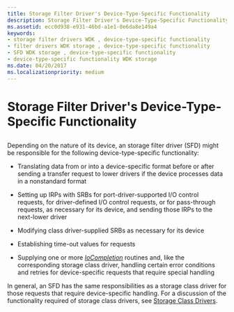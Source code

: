 ```yaml
---
title: Storage Filter Driver's Device-Type-Specific Functionality
description: Storage Filter Driver's Device-Type-Specific Functionality
ms.assetid: ecc0d938-e931-46bd-a1e1-0e6da8e149a4
keywords:
- storage filter drivers WDK , device-type-specific functionality
- filter drivers WDK storage , device-type-specific functionality
- SFD WDK storage , device-type-specific functionality
- device-type-specific functionality WDK storage
ms.date: 04/20/2017
ms.localizationpriority: medium
---
```


# Storage Filter Driver's Device-Type-Specific Functionality


## <span id="ddk_storage_filter_drivers_device_type_specific_functionality_kg"></span><span id="DDK_STORAGE_FILTER_DRIVERS_DEVICE_TYPE_SPECIFIC_FUNCTIONALITY_KG"></span>


Depending on the nature of its device, an storage filter driver (SFD) might be responsible for the following device-type-specific functionality:

-   Translating data from or into a device-specific format before or after sending a transfer request to lower drivers if the device processes data in a nonstandard format

-   Setting up IRPs with SRBs for port-driver-supported I/O control requests, for driver-defined I/O control requests, or for pass-through requests, as necessary for its device, and sending those IRPs to the next-lower driver

-   Modifying class driver-supplied SRBs as necessary for its device

-   Establishing time-out values for requests

-   Supplying one or more [*IoCompletion*](https://docs.microsoft.com/windows-hardware/drivers/ddi/content/wdm/nc-wdm-io_completion_routine) routines and, like the corresponding storage class driver, handling certain error conditions and retries for device-specific requests that require special handling

In general, an SFD has the same responsibilities as a storage class driver for those requests that require device-specific handling. For a discussion of the functionality required of storage class drivers, see [Storage Class Drivers](storage-class-drivers.md).

 

 





